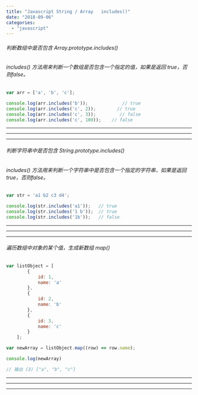 ```yaml
---
title: "Javascript String / Array   includes()"
date: "2018-09-06"
categories: 
  - "javascript"
---
```


###### 判断数组中是否包含 Array.prototype.includes()

###### includes() 方法用来判断一个数组是否包含一个指定的值，如果是返回 true，否则false。

```javascript
var arr = ['a', 'b', 'c'];

console.log(arr.includes('b'));             // true
console.log(arr.includes('c', 2));        // true
console.log(arr.includes('c', 3));         // false
console.log(arr.includes('c', 100));    // false
```

* * *

* * *

* * *

###### 判断字符串中是否包含 String.prototype.includes()

###### includes() 方法用来判断一个字符串中是否包含一个指定的字符串，如果是返回 true，否则false。

```javascript
var str = 'a1 b2 c3 d4';

console.log(str.includes('a1'));   // true
console.log(str.includes('1 b'));  // true
console.log(str.includes('1b'));   // false
```

* * *

* * *

* * *

###### 遍历数组中对象的某个值，生成新数组 map()

```javascript
var listObject = [
        {
            id: 1,
            name: 'a'
        },
        {
            id: 2,
            name: 'b'
        },
        {
            id: 3,
            name: 'c'
        }
    ];

var newArray = listObject.map((row) => row.name);

console.log(newArray)

// 输出 (3) ["a", "b", "c"]

```

* * *

* * *

* * *
